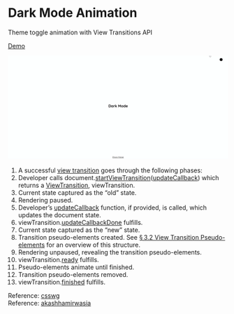# Dark Mode Animation
Theme toggle animation with View Transitions API

[Demo](https://drafts.csswg.org/css-view-transitions-1) <br />

![](https://github.com/ehsanmolaei991/dark-mode-animation/blob/main/example.gif) 

<ol>
  <li>
    A successful
    <a href="https://drafts.csswg.org/css-view-transitions-1/#view-transitions"
      >view transition</a
    >
    goes through the following phases:
  </li>
  <li>
    Developer calls document.<a
      href="https://drafts.csswg.org/css-view-transitions-1/#dom-document-startviewtransition"
      >startViewTransition</a
    >(<a
      href="https://drafts.csswg.org/css-view-transitions-1/#callbackdef-updatecallback"
      >updateCallback</a
    >) which returns a
    <a href="https://drafts.csswg.org/css-view-transitions-1/#viewtransition"
      >ViewTransition</a
    >, viewTransition.
  </li>

  <li>Current state captured as the “old” state.</li>

  <li>Rendering paused.</li>

  <li>
    Developer’s
    <a
      href="https://drafts.csswg.org/css-view-transitions-1/#callbackdef-updatecallback"
      >updateCallback</a
    >
    function, if provided, is called, which updates the document state.
  </li>

  <li>
    viewTransition.<a
      href="https://drafts.csswg.org/css-view-transitions-1/#dom-viewtransition-updatecallbackdone"
      >updateCallbackDone</a
    >
    fulfills.
  </li>

  <li>Current state captured as the “new” state.</li>

  <li>
    Transition pseudo-elements created. See
    <a
      href="https://drafts.csswg.org/css-view-transitions-1/#view-transition-pseudos"
      >§ 3.2 View Transition Pseudo-elements</a
    >
    for an overview of this structure.
  </li>

  <li>Rendering unpaused, revealing the transition pseudo-elements.</li>

  <li>
    viewTransition.<a
      href="https://drafts.csswg.org/css-view-transitions-1/#dom-viewtransition-ready"
      >ready</a
    >
    fulfills.
  </li>

  <li>Pseudo-elements animate until finished.</li>

  <li>Transition pseudo-elements removed.</li>

  <li>
    viewTransition.<a
      href="https://drafts.csswg.org/css-view-transitions-1/#dom-viewtransition-finished"
      >finished</a
    >
    fulfills.
  </li>
</ol>


Reference: [csswg](https://drafts.csswg.org/css-view-transitions-1)
<br />
Reference: [akashhamirwasia](https://akashhamirwasia.com/blog/full-page-theme-toggle-animation-with-view-transitions-api/)
